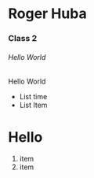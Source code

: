 # Roger Huba
### Class 2
###### Hello World

Hello World
* List time
* List Item

# Hello
1. item
1. item
